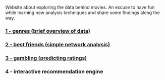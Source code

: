 Website about exploring the data behind movies. An excuse to have fun while learning new analysis techniques and share some findings along the way.

### [1 - genres (brief overview of data)](pages/post1.md)
### [2 - best friends (simple network analysis)](pages/post2.md)
### [3 - gambling (predicting ratings)](pages/post3.md)
### 4 - interactive recommendation engine